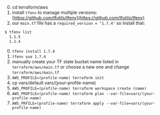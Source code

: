 0. cd terraform/aws
0. install `tfenv` to manage multiple versions: [https://github.com/tfutils/tfenv](https://github.com/tfutils/tfenv)
0. our `main.tf` file has a `required_version = "1.7.4"` so install that:

  ```bash
  $ tfenv list
    1.1.5
    1.1.4
  ```

0. `tfenv install 1.7.4`
0. `tfenv use 1.7.4`
0. manually create your TF state bucket name listed in `terraform/aws/main.tf` or choose a new one and change `terraform/aws/main.tf`
0. `AWS_PROFILE=(profile-name) terraform init`
0. cp vars/default vars/(your-profile-name)
0. `AWS_PROFILE=(profile-name) terraform workspace create (name)`
0. `AWS_PROFILE=(profile-name) terraform plan --var-file=vars/(your-profile-name)`
0. `AWS_PRFILE=(profile-name) terraform apply --var-file=vars/(your-profile-name)`
